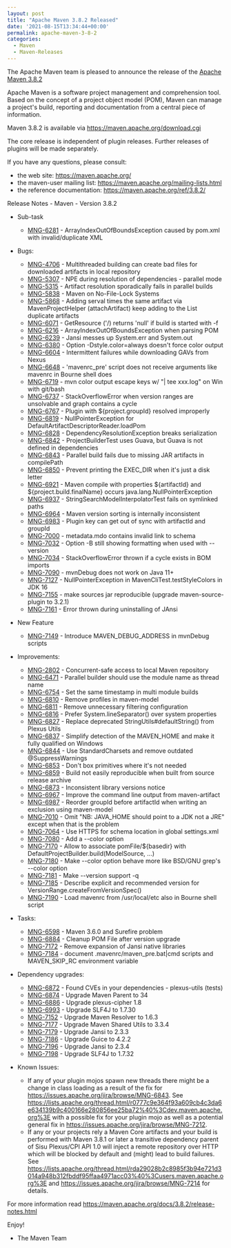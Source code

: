 ```yaml
---
layout: post
title: "Apache Maven 3.8.2 Released"
date: '2021-08-15T13:34:44+00:00'
permalink: apache-maven-3-8-2
categories:
  - Maven
  - Maven-Releases
---
```

The Apache Maven team is pleased to announce the release of the [Apache Maven 3.8.2](https://maven.apache.org/ref/3.8.2/)

Apache Maven is a software project management and comprehension tool. Based on the concept
of a project object model (POM), Maven can manage a project's build, reporting and documentation
from a central piece of information.

Maven 3.8.2 is available via https://maven.apache.org/download.cgi

The core release is independent of plugin releases. Further releases of plugins will be made
separately.

If you have any questions, please consult:

- the web site: https://maven.apache.org/
- the maven-user mailing list: https://maven.apache.org/mailing-lists.html
- the reference documentation: https://maven.apache.org/ref/3.8.2/

Release Notes - Maven - Version 3.8.2

* Sub-task
    * [MNG-6281](https://issues.apache.org/jira/browse/MNG-6281) - ArrayIndexOutOfBoundsException caused by pom.xml with invalid/duplicate XML

* Bugs:
    * [MNG-4706](https://issues.apache.org/jira/browse/MNG-4706) - Multithreaded building can create bad files for downloaded artifacts in local repository
    * [MNG-5307](https://issues.apache.org/jira/browse/MNG-5307) - NPE during resolution of dependencies - parallel mode
    * [MNG-5315](https://issues.apache.org/jira/browse/MNG-5315) - Artifact resolution sporadically fails in parallel builds
    * [MNG-5838](https://issues.apache.org/jira/browse/MNG-5838) - Maven on No-File-Lock Systems
    * [MNG-5868](https://issues.apache.org/jira/browse/MNG-5868) - Adding serval times the same artifact via MavenProjectHelper (attachArtifact) keep adding to the List duplicate artifacts
    * [MNG-6071](https://issues.apache.org/jira/browse/MNG-6071) - GetResource ('/) returns 'null' if build is started with -f
    * [MNG-6216](https://issues.apache.org/jira/browse/MNG-6216) - ArrayIndexOutOfBoundsException when parsing POM
    * [MNG-6239](https://issues.apache.org/jira/browse/MNG-6239) - Jansi messes up System.err and System.out
    * [MNG-6380](https://issues.apache.org/jira/browse/MNG-6380) - Option -Dstyle.color=always doesn't force color output
    * [MNG-6604](https://issues.apache.org/jira/browse/MNG-6604) - Intermittent failures while downloading GAVs from Nexus
    * [MNG-6648](https://issues.apache.org/jira/browse/MNG-6648) - 'mavenrc_pre' script does not receive arguments like mavenrc in Bourne shell does
    * [MNG-6719](https://issues.apache.org/jira/browse/MNG-6719) - mvn color output escape keys w/ "| tee xxx.log" on Win with git/bash
    * [MNG-6737](https://issues.apache.org/jira/browse/MNG-6737) - StackOverflowError when version ranges are unsolvable and graph contains a cycle
    * [MNG-6767](https://issues.apache.org/jira/browse/MNG-6767) - Plugin with ${project.groupId} resolved improperly
    * [MNG-6819](https://issues.apache.org/jira/browse/MNG-6819) - NullPointerException for DefaultArtifactDescriptorReader.loadPom
    * [MNG-6828](https://issues.apache.org/jira/browse/MNG-6828) - DependencyResolutionException breaks serialization
    * [MNG-6842](https://issues.apache.org/jira/browse/MNG-6842) - ProjectBuilderTest uses Guava, but Guava is not defined in dependencies
    * [MNG-6843](https://issues.apache.org/jira/browse/MNG-6843) - Parallel build fails due to missing JAR artifacts in compilePath
    * [MNG-6850](https://issues.apache.org/jira/browse/MNG-6850) - Prevent printing the EXEC_DIR when it's just a disk letter
    * [MNG-6921](https://issues.apache.org/jira/browse/MNG-6921) - Maven compile with properties ${artifactId} and ${project.build.finalName} occurs java.lang.NullPointerException
    * [MNG-6937](https://issues.apache.org/jira/browse/MNG-6937) - StringSearchModelInterpolatorTest fails on symlinked paths
    * [MNG-6964](https://issues.apache.org/jira/browse/MNG-6964) - Maven version sorting is internally inconsistent
    * [MNG-6983](https://issues.apache.org/jira/browse/MNG-6983) - Plugin key can get out of sync with artifactId and groupId
    * [MNG-7000](https://issues.apache.org/jira/browse/MNG-7000) - metadata.mdo contains invalid link to schema
    * [MNG-7032](https://issues.apache.org/jira/browse/MNG-7032) - Option -B still showing formatting when used with --version
    * [MNG-7034](https://issues.apache.org/jira/browse/MNG-7034) - StackOverflowError thrown if a cycle exists in BOM imports
    * [MNG-7090](https://issues.apache.org/jira/browse/MNG-7090) - mvnDebug does not work on Java 11+
    * [MNG-7127](https://issues.apache.org/jira/browse/MNG-7127) - NullPointerException in MavenCliTest.testStyleColors in JDK 16
    * [MNG-7155](https://issues.apache.org/jira/browse/MNG-7155) - make sources jar reproducible (upgrade maven-source-plugin to 3.2.1)
    * [MNG-7161](https://issues.apache.org/jira/browse/MNG-7161) - Error thrown during uninstalling of JAnsi

* New Feature
    * [MNG-7149](https://issues.apache.org/jira/browse/MNG-7149) - Introduce MAVEN_DEBUG_ADDRESS in mvnDebug scripts

* Improvements:
    * [MNG-2802](https://issues.apache.org/jira/browse/MNG-2802) - Concurrent-safe access to local Maven repository
    * [MNG-6471](https://issues.apache.org/jira/browse/MNG-6471) - Parallel builder should use  the module name as thread name
    * [MNG-6754](https://issues.apache.org/jira/browse/MNG-6754) - Set the same timestamp in multi module builds
    * [MNG-6810](https://issues.apache.org/jira/browse/MNG-6810) - Remove profiles in maven-model
    * [MNG-6811](https://issues.apache.org/jira/browse/MNG-6811) - Remove unnecessary filtering configuration
    * [MNG-6816](https://issues.apache.org/jira/browse/MNG-6816) - Prefer System.lineSeparator() over system properties
    * [MNG-6827](https://issues.apache.org/jira/browse/MNG-6827) - Replace deprecated StringUtils#defaultString() from Plexus Utils
    * [MNG-6837](https://issues.apache.org/jira/browse/MNG-6837) - Simplify detection of the MAVEN_HOME and make it fully qualified on Windows
    * [MNG-6844](https://issues.apache.org/jira/browse/MNG-6844) - Use StandardCharsets and remove outdated @SuppressWarnings
    * [MNG-6853](https://issues.apache.org/jira/browse/MNG-6853) - Don't box primitives where it's not needed
    * [MNG-6859](https://issues.apache.org/jira/browse/MNG-6859) - Build not easily reproducible when built from source release archive
    * [MNG-6873](https://issues.apache.org/jira/browse/MNG-6873) - Inconsistent library versions notice
    * [MNG-6967](https://issues.apache.org/jira/browse/MNG-6967) - Improve the command line output from maven-artifact
    * [MNG-6987](https://issues.apache.org/jira/browse/MNG-6987) - Reorder groupId before artifactId when writing an exclusion using maven-model
    * [MNG-7010](https://issues.apache.org/jira/browse/MNG-7010) - Omit "NB: JAVA_HOME should point to a JDK not a JRE" except when that is the problem
    * [MNG-7064](https://issues.apache.org/jira/browse/MNG-7064) - Use HTTPS for schema location in global settings.xml
    * [MNG-7080](https://issues.apache.org/jira/browse/MNG-7080) - Add a --color option
    * [MNG-7170](https://issues.apache.org/jira/browse/MNG-7170) - Allow to associate pomFile/${basedir} with DefaultProjectBuilder.build(ModelSource, ...)
    * [MNG-7180](https://issues.apache.org/jira/browse/MNG-7180) - Make --color option behave more like BSD/GNU grep's --color option
    * [MNG-7181](https://issues.apache.org/jira/browse/MNG-7181) - Make --version support -q
    * [MNG-7185](https://issues.apache.org/jira/browse/MNG-7185) - Describe explicit and recommended version for VersionRange.createFromVersionSpec()
    * [MNG-7190](https://issues.apache.org/jira/browse/MNG-7190) - Load mavenrc from /usr/local/etc also in Bourne shell script

* Tasks:
    * [MNG-6598](https://issues.apache.org/jira/browse/MNG-6598) - Maven 3.6.0 and Surefire problem
    * [MNG-6884](https://issues.apache.org/jira/browse/MNG-6884) - Cleanup POM File after version upgrade
    * [MNG-7172](https://issues.apache.org/jira/browse/MNG-7172) - Remove expansion of Jansi native libraries
    * [MNG-7184](https://issues.apache.org/jira/browse/MNG-7184) - document .mavenrc/maven_pre.bat|cmd scripts and MAVEN_SKIP_RC environment variable

* Dependency upgrades:
    * [MNG-6872](https://issues.apache.org/jira/browse/MNG-6872) - Found CVEs in your dependencies - plexus-utils (tests)
    * [MNG-6874](https://issues.apache.org/jira/browse/MNG-6874) - Upgrade Maven Parent to 34
    * [MNG-6886](https://issues.apache.org/jira/browse/MNG-6886) - Upgrade plexus-cipher 1.8
    * [MNG-6993](https://issues.apache.org/jira/browse/MNG-6993) - Upgrade SLF4J to 1.7.30
    * [MNG-7152](https://issues.apache.org/jira/browse/MNG-7152) - Upgrade Maven Resolver to 1.6.3
    * [MNG-7177](https://issues.apache.org/jira/browse/MNG-7177) - Upgrade Maven Shared Utils to 3.3.4
    * [MNG-7179](https://issues.apache.org/jira/browse/MNG-7179) - Upgrade Jansi to 2.3.3
    * [MNG-7186](https://issues.apache.org/jira/browse/MNG-7186) - Upgrade Guice to 4.2.2
    * [MNG-7196](https://issues.apache.org/jira/browse/MNG-7196) - Upgrade Jansi to 2.3.4
    * [MNG-7198](https://issues.apache.org/jira/browse/MNG-7198) - Upgrade SLF4J to 1.7.32

* Known Issues:

    * If any of your plugin mojos spawn new threads there might be a change in class loading as a result of the
      fix for https://issues.apache.org/jira/browse/MNG-6843.
      See https://lists.apache.org/thread.html/r0777c9e364f93a609cb4c3da6e634139b9c400166e280856ee25ba72%40%3Cdev.maven.apache.org%3E
      with a possible fix for your plugin mojo as well as a potential general fix
      in https://issues.apache.org/jira/browse/MNG-7212.
    * If any or your projects rely a Maven Core artifacts and your build is performed with Maven 3.8.1 or later a transitive
      dependency parent of Sisu Plexus/CPI API 1.0 will inject a remote repository over HTTP which will be blocked by
      default and (might) lead to build failures.
      See https://lists.apache.org/thread.html/rda29028b2c8985f3b94e721d3014a948b312fbddf95ffaa4971acc03%40%3Cusers.maven.apache.org%3E
      and https://issues.apache.org/jira/browse/MNG-7214 for details.

For more information read https://maven.apache.org/docs/3.8.2/release-notes.html

Enjoy!

- The Maven Team
